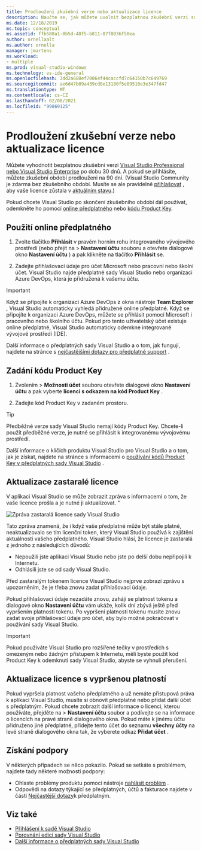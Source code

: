 ```yaml
---
title: Prodloužení zkušební verze nebo aktualizace licence
description: Naučte se, jak můžete uvolnit bezplatnou zkušební verzi sady Visual Studio, používat online předplatné nebo kód Product Key k odemknutí sady Visual Studio a aktualizovat zastaralou nebo prošlou licenci.
ms.date: 12/18/2019
ms.topic: conceptual
ms.assetid: ffb580a1-8b5d-48f5-b811-87f8036f50ea
author: ornellaalt
ms.author: ornella
manager: jmartens
ms.workload:
- multiple
ms.prod: visual-studio-windows
ms.technology: vs-ide-general
ms.openlocfilehash: 3dd2a688ef70064f44caccfd7c64150b7c649769
ms.sourcegitcommit: ae6d47b09a439cd0e13180f5e89510e3e347fd47
ms.translationtype: MT
ms.contentlocale: cs-CZ
ms.lasthandoff: 02/08/2021
ms.locfileid: "99869125"
---
```

# <a name="extend-a-trial-version-or-update-a-license"></a>Prodloužení zkušební verze nebo aktualizace licence

Můžete vyhodnotit bezplatnou zkušební verzi [Visual Studio Professional nebo Visual Studio Enterprise](https://visualstudio.microsoft.com/vs/compare/) po dobu 30 dnů. A pokud se přihlásíte, můžete zkušební období prodlouženi na 90 dní. (Visual Studio Community je zdarma bez zkušebního období. Musíte se ale pravidelně [přihlašovat](signing-in-to-visual-studio.md) , aby vaše licence zůstala v [aktuálním stavu](#update-a-stale-license).)

Pokud chcete Visual Studio po skončení zkušebního období dál používat, odemkněte ho pomocí [online předplatného](#use-an-online-subscription) nebo [kódu Product Key](#enter-a-product-key).

## <a name="use-an-online-subscription"></a>Použití online předplatného

1. Zvolte tlačítko **Přihlásit** v pravém horním rohu integrovaného vývojového prostředí (nebo přejít na   >  **Nastavení účtu** souboru a otevřete dialogové okno **Nastavení účtu** ) a pak klikněte na tlačítko **Přihlásit** se.

1. Zadejte přihlašovací údaje pro účet Microsoft nebo pracovní nebo školní účet. Visual Studio najde předplatné sady Visual Studio nebo organizaci Azure DevOps, která je přidružená k vašemu účtu.

> [!IMPORTANT]
> Když se připojíte k organizaci Azure DevOps z okna nástroje **Team Explorer** , Visual Studio automaticky vyhledá přidružené online předplatné. Když se připojíte k organizaci Azure DevOps, můžete se přihlásit pomocí Microsoft i pracovního nebo školního účtu. Pokud pro tento uživatelský účet existuje online předplatné, Visual Studio automaticky odemkne integrované vývojové prostředí (IDE).

Další informace o předplatných sady Visual Studio a o tom, jak fungují, najdete na stránce s [nejčastějšími dotazy pro předplatné support](https://visualstudio.microsoft.com/subscriptions/support/) .

## <a name="enter-a-product-key"></a>Zadání kódu Product Key

1. Zvolením   >  **Možnosti účet** souboru otevřete dialogové okno **Nastavení účtu** a pak vyberte **licenci s odkazem na kód Product Key** .

1. Zadejte kód Product Key v zadaném prostoru.

> [!TIP]
> Předběžné verze sady Visual Studio nemají kódy Product Key. Chcete-li použít předběžné verze, je nutné se přihlásit k integrovanému vývojovému prostředí.

Další informace o klíčích produktu Visual Studio pro Visual Studio a o tom, jak je získat, najdete na stránce s informacemi o [používání kódů Product Key v předplatných sady Visual Studio](/visualstudio/subscriptions/product-keys) .

## <a name="update-a-stale-license"></a>Aktualizace zastaralé licence

V aplikaci Visual Studio se může zobrazit zpráva s informacemi o tom, že vaše licence prošla a je nutné ji aktualizovat. "

![Zpráva zastaralá licence sady Visual Studio](../ide/media/vs2017_stale-license.png)

Tato zpráva znamená, že i když vaše předplatné může být stále platné, neaktualizovalo se tím licenční token, který Visual Studio používá k zajištění aktuálnosti vašeho předplatného. Visual Studio hlásí, že licence je zastaralá z jednoho z následujících důvodů:

* Nepoužili jste aplikaci Visual Studio nebo jste po delší dobu nepřipojili k Internetu.
* Odhlásili jste se od sady Visual Studio.

Před zastaralým tokenem licence Visual Studio nejprve zobrazí zprávu s upozorněním, že je třeba znovu zadat přihlašovací údaje.

Pokud přihlašovací údaje nezadáte znovu, zahájí se platnost tokenu a dialogové okno **Nastavení účtu** vám ukáže, kolik dní zbývá ještě před vypršením platnosti tokenu. Po vypršení platnosti tokenu musíte znovu zadat svoje přihlašovací údaje pro účet, aby bylo možné pokračovat v používání sady Visual Studio.

> [!Important]
> Pokud používáte Visual Studio pro rozšířené tečky v prostředích s omezeným nebo žádným přístupem k Internetu, měli byste použít kód Product Key k odemknutí sady Visual Studio, abyste se vyhnuli přerušení.

## <a name="update-an-expired-license"></a>Aktualizace licence s vypršenou platností

Pokud vypršela platnost vašeho předplatného a už nemáte přístupová práva k aplikaci Visual Studio, musíte si obnovit předplatné nebo přidat další účet s předplatným. Pokud chcete zobrazit další informace o licenci, kterou používáte, přejděte na   >  **Nastavení účtu** soubor a podívejte se na informace o licencích na pravé straně dialogového okna. Pokud máte k jinému účtu přidruženo jiné předplatné, přidejte tento účet do seznamu **všechny účty** na levé straně dialogového okna tak, že vyberete odkaz **Přidat účet** .

## <a name="get-support"></a>Získání podpory

V některých případech se něco pokazilo. Pokud se setkáte s problémem, najdete tady některé možnosti podpory:

* Ohlaste problémy produktu pomocí nástroje [nahlásit problém](how-to-report-a-problem-with-visual-studio.md) .
* Odpovědi na dotazy týkající se předplatných, účtů a fakturace najdete v části [Nejčastější dotazy](https://visualstudio.microsoft.com/subscriptions/support/)k předplatným.

## <a name="see-also"></a>Viz také

* [Přihlášení k sadě Visual Studio](../ide/signing-in-to-visual-studio.md)
* [Porovnání edicí sady Visual Studio](https://visualstudio.microsoft.com/vs/compare/)
* [Další informace o předplatných sady Visual Studio](/visualstudio/subscriptions/)
